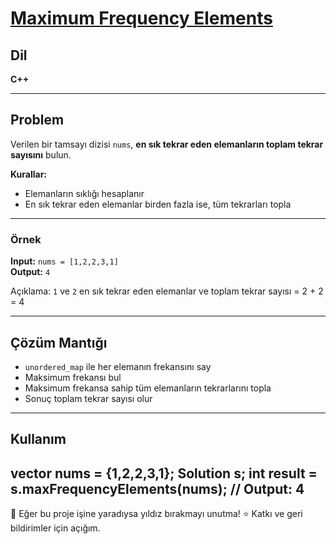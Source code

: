 # [Maximum Frequency Elements](https://leetcode.com/problems/maximum-frequency-elements/)  

## Dil

**C++**

---

## Problem

Verilen bir tamsayı dizisi `nums`, **en sık tekrar eden elemanların toplam tekrar sayısını** bulun.  

**Kurallar:**  
- Elemanların sıklığı hesaplanır  
- En sık tekrar eden elemanlar birden fazla ise, tüm tekrarları topla  

---

### Örnek

**Input:** `nums = [1,2,2,3,1]`  
**Output:** `4`  

Açıklama: `1` ve `2` en sık tekrar eden elemanlar ve toplam tekrar sayısı = 2 + 2 = 4

---

## Çözüm Mantığı

- `unordered_map` ile her elemanın frekansını say  
- Maksimum frekansı bul  
- Maksimum frekansa sahip tüm elemanların tekrarlarını topla  
- Sonuç toplam tekrar sayısı olur  

---

## Kullanım
vector<int> nums = {1,2,2,3,1};
Solution s;
int result = s.maxFrequencyElements(nums);
// Output: 4
---
🙏 Eğer bu proje işine yaradıysa yıldız bırakmayı unutma! ⭐
Katkı ve geri bildirimler için açığım.
